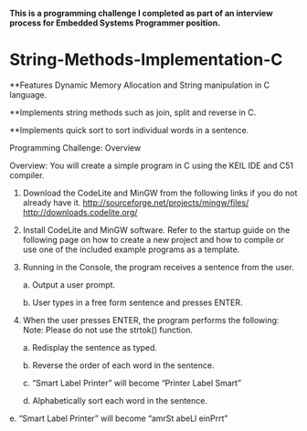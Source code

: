**This is a programming challenge I completed as part of an interview process for Embedded Systems Programmer position.** 
# String-Methods-Implementation-C

**Features Dynamic Memory Allocation and String manipulation in C language. 

**Implements string methods such as join, split and reverse in C.

**Implements quick sort to sort individual words in a sentence. 


Programming Challenge: Overview

Overview: You will create a simple program in C using the KEIL IDE and C51 compiler.

1. Download the CodeLite and MinGW from the following links if you do not already have it.
http://sourceforge.net/projects/mingw/files/
http://downloads.codelite.org/

2. Install CodeLite and MinGW software. Refer to the startup guide on the following page on
how to create a new project and how to compile or use one of the included example
programs as a template.

3. Running in the Console, the program receives a sentence from the user.

    a. Output a user prompt.
  
    b. User types in a free form sentence and presses ENTER.
  
  

4. When the user presses ENTER, the program performs the following:
   Note: Please do not use the strtok() function.
  
    a. Redisplay the sentence as typed.
  
    b. Reverse the order of each word in the sentence.
  
    c. “Smart Label Printer” will become “Printer Label Smart”
  
    d. Alphabetically sort each word in the sentence.
  
  e. “Smart Label Printer” will become “amrSt abeLl einPrrt”
